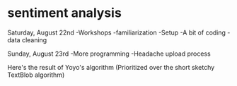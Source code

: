 # sentiment analysis

Saturday, August 22nd
-Workshops
-familiarization
-Setup
-A bit of coding
-data cleaning

Sunday, August 23rd
-More programming
-Headache upload process


Here's the result of Yoyo's algorithm (Prioritized over the short sketchy TextBlob algorithm)
